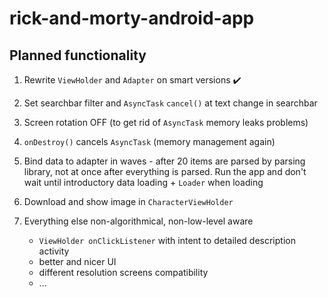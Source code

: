 # rick-and-morty-android-app

## Planned functionality
1. Rewrite `ViewHolder` and `Adapter` on smart versions :heavy_check_mark:
2. Set searchbar filter and `AsyncTask` `cancel()` at text change in searchbar
3. Screen rotation OFF (to get rid of `AsyncTask` memory leaks problems)
4. `onDestroy()` cancels `AsyncTask` (memory management again)
5. Bind data to adapter in waves - after 20 items are parsed by parsing library, not at once after everything is parsed. Run the app and don't wait until introductory data loading + `Loader` when loading
6. Download and show image in `CharacterViewHolder`

7. Everything else non-algorithmical, non-low-level aware
   * `ViewHolder onClickListener` with intent to detailed description activity
   * better and nicer UI
   * different resolution screens compatibility
   * ...
